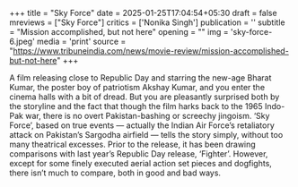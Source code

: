 +++
title = "Sky Force"
date = 2025-01-25T17:04:54+05:30
draft = false
mreviews = ["Sky Force"]
critics = ['Nonika Singh']
publication = ''
subtitle = "Mission accomplished, but not here"
opening = ""
img = 'sky-force-6.jpeg'
media = 'print'
source = "https://www.tribuneindia.com/news/movie-review/mission-accomplished-but-not-here"
+++

A film releasing close to Republic Day and starring the new-age Bharat Kumar, the poster boy of patriotism Akshay Kumar, and you enter the cinema halls with a bit of dread. But you are pleasantly surprised both by the storyline and the fact that though the film harks back to the 1965 Indo-Pak war, there is no overt Pakistan-bashing or screechy jingoism. ‘Sky Force’, based on true events — actually the Indian Air Force’s retaliatory attack on Pakistan’s Sargodha airfield — tells the story simply, without too many theatrical excesses. Prior to the release, it has been drawing comparisons with last year’s Republic Day release, ‘Fighter’. However, except for some finely executed aerial action set pieces and dogfights, there isn’t much to compare, both in good and bad ways.

